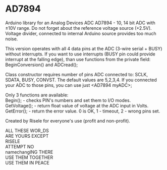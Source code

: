 # AD7894
Arduino library for an Analog Devices ADC AD7894 - 10, 14 bit ADC with ±10V range.
Do not forget about the reference voltage source (+2.5V). Voltage divider, connected to internal Arduino source provides too much noise.

This version operates with all 4 data pins at the ADC (3-wire serial + BUSY) without interrupts. If you want to use interrupts (BUSY pin could provide interrupt at the falling edge), than use functions from the private field: BeginConversion() and ADCread();

Class constructor requires number of pins ADC connected to:
SCLK, SDATA, BUSY, CONVST. The default values are 5,2,3,4. If you connected your ADC to those pins, you can use just \<AD7894 myADC\>;

Only 3 functions are available:  
Begin(); - checks PIN's numbers and set them to I/O modes.  
GetVoltage(); - return float value of voltage at the ADC input in Volts.  
GetError(); - return the error value. 0 is OK, 1 - timeout, 2 - wrong pins set.  


Created by Risele for everyone's use (profit and non-profit).

ALL THESE WOR_DS  
ARE YOURS EXCEPT  
RISELE  
ATTEMPT NO  
namechangING THERE  
USE THEM TOGETHER  
USE THEM IN PEACE  
